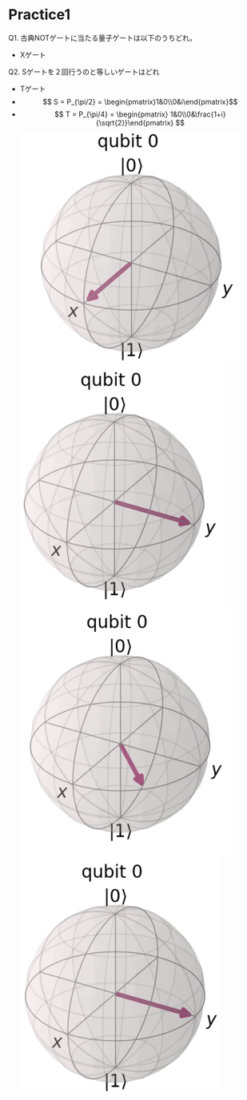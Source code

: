 # Practice1

Q1. 古典NOTゲートに当たる量子ゲートは以下のうちどれ。

- Xゲート

Q2. Sゲートを２回行うのと等しいゲートはどれ

- Tゲート
- $$ S = P_{\pi/2} = \begin{pmatrix}1&0\\0&i\end{pmatrix}$$
- $$ T = P_{\pi/4} = \begin{pmatrix} 1&0\\0&\frac{1+i}{\sqrt{2}}\end{pmatrix} $$
![q02_1](./pic/q02_1.png)![q02_2](./pic/q02_2.png)![q02_3](./pic/q02_3.png)![q02_4](./pic/q02_4.png)